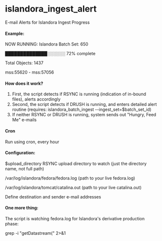 # islandora_ingest_alert
E-mail Alerts for Islandora Ingest Progress


#### Example:
NOW RUNNING: Islandora Batch Set: 650

██████████████░░░░░░ 72% complete

Total Objects: 1437

mss:55620 - mss:57056

#### How does it work?

1. First, the script detects if RSYNC is running (indication of in-bound files), alerts accordingly
2. Second, the script detects if DRUSH is running, and enters detailed alert routine (requires: islandora_batch_ingest --ingest_set=$batch_set_id)
3. If neither RSYNC or DRUSH is running, system sends out "Hungry, Feed Me" e-mails


#### Cron
Run using cron, every hour


#### Configuration:

$upload_directory
RSYNC upload directory to watch (just the directory name, not full path)

/var/log/islandora/fedora/fedora.log (path to your live fedora.log)

/var/log/islandora/tomcat/catalina.out (path to your live catalina.out)

Define destination and sender e-mail addresses

#### One more thing:

The script is watching fedora.log for Islandora's derivative production phase:

grep -i "getDatastream(" 2>&1
